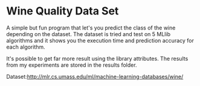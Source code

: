 # Wine Quality Data Set
A simple but fun program that let's you predict the class of the wine depending on the dataset. The dataset is tried and test on 5 MLlib algorithms and it shows you the execution time and prediction accuracy for each algorithm.

It's possible to get far more result using the library attributes. The results from my experiments are stored in the results folder.

Dataset:http://mlr.cs.umass.edu/ml/machine-learning-databases/wine/

